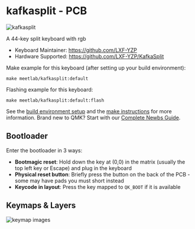 # kafkasplit - PCB

![kafkasplit](https://i.imgur.com/fqxZGeHh.jpg)

A 44-key split keyboard with rgb

* Keyboard Maintainer: https://github.com/LXF-YZP
* Hardware Supported: https://github.com/LXF-YZP/KafkaSplit

Make example for this keyboard (after setting up your build environment):
    
    make meetlab/kafkasplit:default
    
Flashing example for this keyboard:

    make meetlab/kafkasplit:default:flash
    
See the [build environment setup](https://docs.qmk.fm/#/getting_started_build_tools) and the [make instructions](https://docs.qmk.fm/#/getting_started_make_guide) for more information. Brand new to QMK? Start with our [Complete Newbs Guide](https://docs.qmk.fm/#/newbs).

## Bootloader

Enter the bootloader in 3 ways:

* **Bootmagic reset**: Hold down the key at (0,0) in the matrix (usually the top left key or Escape) and plug in the keyboard
* **Physical reset button**: Briefly press the button on the back of the PCB - some may have pads you must short instead
* **Keycode in layout**: Press the key mapped to `QK_BOOT` if it is available

## Keymaps & Layers

![keymap images](keymap-drawer/charybdis.svg)
